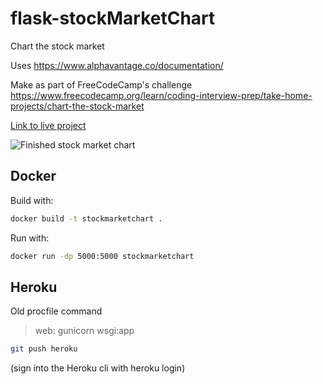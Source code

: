 # flask-stockMarketChart
 Chart the stock market

Uses https://www.alphavantage.co/documentation/

Make as part of FreeCodeCamp's challenge https://www.freecodecamp.org/learn/coding-interview-prep/take-home-projects/chart-the-stock-market

[Link to live project](https://limitless-ridge-52978.herokuapp.com/static/index.html)

![Finished stock market chart](https://link477.com/dataScience/ChartTheStockMarket.JPG)

## Docker

Build with:

```bash
docker build -t stockmarketchart .
```

Run with:

```bash
docker run -dp 5000:5000 stockmarketchart
```

## Heroku

Old procfile command

>web: gunicorn wsgi:app

```bash
git push heroku
```

(sign into the Heroku cli with heroku login)
